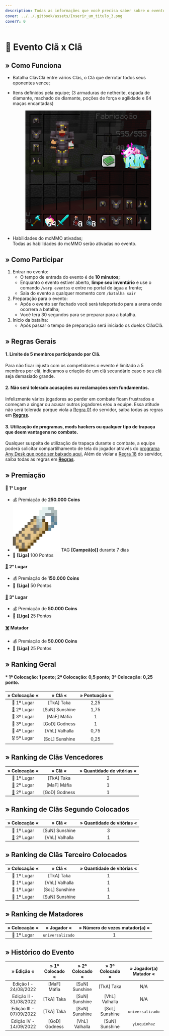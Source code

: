 ```yaml
---
description: Todas as informações que você precisa saber sobre o evento semanal Clã x Clã.
cover: ../../.gitbook/assets/Inserir_um_titulo_3.png
coverY: 0
---
```


# 🔰 Evento Clã x Clã

## » Como Funciona

* Batalha ClãvClã entre vários Clãs, o Clã que derrotar todos seus oponentes vence;
*   Itens definidos pela equipe; (3 armaduras de netherite, espada de diamante, machado de diamante, poções de força e agilidade e 64 maças encantadas)

    <figure><img src="../../.gitbook/assets/image (25).png" alt=""><figcaption></figcaption></figure>
* Habilidades do mcMMO ativadas;\
  Todas as habilidades do mcMMO serão ativadas no evento.

## » Como Participar

1. Entrar no evento:
   * O tempo de entrada do evento é de **10 minutos;**
   * Enquanto o evento estiver aberto, **limpe seu inventário** e use o comando `/warp eventos` e entre no portal de água a frente;
   * Saia do evento a qualquer momento com `/batalha sair`&#x20;
2. Preparação para o evento:
   * Após o evento ser fechado você será teleportado para a arena onde ocorrera a batalha;
   * Você terá 30 segundos para se preparar para a batalha.&#x20;
3. Inicio da batalha:
   * Após passar o tempo de preparação será iniciado os duelos ClãxClã.

## » Regras Gerais

#### **1**. Limite de 5 membros participando por Clã.

Para não ficar injusto com os competidores o evento é limitado a 5 membros por clã, indicamos a criação de um clã secundário caso o seu clã seja demasiado grande.

#### **2. Não será tolerado acusações ou reclamações sem fundamentos.**

Infelizmente vários jogadores ao perder em combate ficam frustrados e começam a xingar ou acusar outros jogadores e/ou a equipe. Essa atitude não será tolerada porque viola a [Regra 01](https://wiki.rederevo.com/regras/chat#01) do servidor, saiba todas as regras em [**Regras**](../../regras/).

#### **3. Utilização de programas, mods hackers ou qualquer tipo de trapaça que deem vantagens no combate.**

Qualquer suspeita de utilização de trapaça durante o combate, a equipe poderá solicitar compartilhamento de tela do jogador através do [programa Any Desk que pode ser baixado aqui.](https://anydesk.com/pt/downloads) Além de violar a [Regra 18](https://wiki.rederevo.com/regras/jogabilidade#01-7) do servidor, saiba todas as regras em [**Regras**](../../regras/).

## » Premiação

#### 🥇 **1° Lugar**

* 💰 Premiação de **250.000 Coins**
* <img src="../../.gitbook/assets/image (14) (1).png" alt="" data-size="line"> TAG **\[Campeã(o)]** durante 7 dias
* 💎 **\[Liga]** 100 Pontos

#### [🥈](https://emojipedia.org/2nd-place-medal/) **2° Lugar**

* 💰 Premiação de **150.000 Coins**
* 💎 **\[Liga]** 50 Pontos

#### [🥉](https://emojipedia.org/3rd-place-medal/) **3° Lugar**

* 💰 Premiação de **50.000 Coins**
* 💎 **\[Liga]** 25 Pontos

#### [☠️](https://emojipedia.org/skull-and-crossbones/) **Matador**

* 💰 Premiação de **50.000 Coins**
* 💎 **\[Liga]** 25 Pontos

## » Ranking Geral

#### \* 1ª Colocação: 1 ponto; 2ª Colocação: 0,5 ponto; 3ª Colocação: 0,25 ponto.

|                      » Colocação «                     |     » Clã «     | » Pontuação « |
| :----------------------------------------------------: | :-------------: | :-----------: |
|                       🥇 1º Lugar                      |   \[TkA] Taka   |      2,25     |
| [🥈](https://emojipedia.org/2nd-place-medal/) 2º Lugar | \[SuN] Sunshine |      1,75     |
|                       🥉 3º Lugar                      |   \[MaF] Máfia  |       1       |
|                       🥉 3º Lugar                      |  \[GoD] Godness |       1       |
|                       🏅 4º Lugar                      | \[VhL] Valhalla |      0,75     |
|                       🎖 5º Lugar                      | \[SoL] Sunshine |      0,25     |

## » Ranking de Clãs Vencedores

|                      » Colocação «                     |     » Clã «    | » Quantidade de vitórias « |
| :----------------------------------------------------: | :------------: | :------------------------: |
|                       🥇 1º Lugar                      |   \[TkA] Taka  |              2             |
| [🥈](https://emojipedia.org/2nd-place-medal/) 2º Lugar |  \[MaF] Máfia  |              1             |
| [🥈](https://emojipedia.org/2nd-place-medal/) 2º Lugar | \[GoD] Godness |              1             |

## » Ranking de Clãs Segundo Colocados

|                      » Colocação «                     |     » Clã «     | » Quantidade de vitórias « |
| :----------------------------------------------------: | :-------------: | :------------------------: |
|                       🥇 1º Lugar                      | \[SuN] Sunshine |              3             |
| [🥈](https://emojipedia.org/2nd-place-medal/) 2º Lugar | \[VhL] Valhalla |              1             |

## » Ranking de Clãs Terceiro Colocados

| » Colocação « |     » Clã «     | » Quantidade de vitórias « |
| :-----------: | :-------------: | :------------------------: |
|  🥇 1º Lugar  |   \[TkA] Taka   |              1             |
|  🥇 1º Lugar  | \[VhL] Valhalla |              1             |
|  🥇 1º Lugar  | \[SoL] Sunshine |              1             |
|  🥇 1º Lugar  | \[SuN] Sunshine |              1             |

## » Ranking de Matadores

| » Colocação « |    » Jogador «   | » Número de vezes matador(a) « |
| :-----------: | :--------------: | :----------------------------: |
|  🥇 1º Lugar  | `universalizado` |                1               |

## » Histórico do Evento

|        » Edição «       | » 1º Colocado « | » 2º Colocado « | » 3º Colocado « | » Jogador(a) Matador « |
| :---------------------: | :-------------: | :-------------: | :-------------: | :--------------------: |
|  Edição I - 24/08/2022  |   \[MaF] Máfia  | \[SuN] Sunshine |   \[TkA] Taka   |           N/A          |
|  Edição II - 31/08/2022 |   \[TkA] Taka   | \[SuN] Sunshine | \[VhL] Valhalla |           N/A          |
| Edição III - 07/09/2022 |   \[TkA] Taka   | \[SuN] Sunshine | \[SoL] Sunshine |    `universalizado`    |
|  Edição IV - 14/09/2022 |  \[GoD] Godness | \[VhL] Valhalla | \[SuN] Sunshine |      `yLuquinhaz`      |
